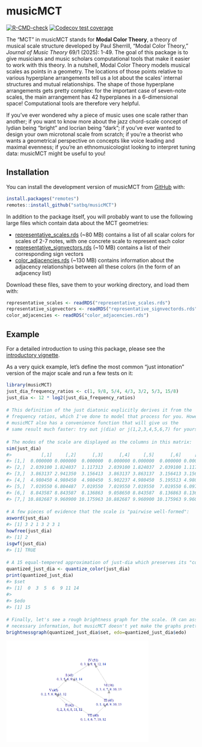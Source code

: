 
<!-- README.md is generated from README.Rmd. Please edit that file -->

# musicMCT

<!-- badges: start -->

[![R-CMD-check](https://github.com/satbq/musicMCT/actions/workflows/R-CMD-check.yaml/badge.svg)](https://github.com/satbq/musicMCT/actions/workflows/R-CMD-check.yaml)
[![Codecov test
coverage](https://codecov.io/gh/satbq/musicMCT/graph/badge.svg)](https://app.codecov.io/gh/satbq/musicMCT)
<!-- badges: end -->

The “MCT” in musicMCT stands for **Modal Color Theory**, a theory of
musical scale structure developed by Paul Sherrill, “Modal Color
Theory,” *Journal of Music Theory* 69/1 (2025): 1-49. The goal of this
package is to give musicians and music scholars computational tools that
make it easier to work with this theory. In a nutshell, Modal Color
Theory models musical scales as points in a geometry. The locations of
those points relative to various hyperplane arrangements tell us a lot
about the scales’ internal structures and mutual relationships. The
shape of those hyperplane arrangements gets pretty complex: for the
important case of seven-note scales, the main arrangement has 42
hyperplanes in a 6-dimensional space! Computational tools are therefore
very helpful.

If you’ve ever wondered why a piece of music uses one scale rather than
another; if you want to know more about the jazz chord-scale concept of
lydian being “bright” and locrian being “dark”; if you’ve ever wanted to
design your own microtonal scale from scratch; if you’re a theorist who
wants a geometrical perspective on concepts like voice leading and
maximal evenness; if you’re an ethnomusicologist looking to interpret
tuning data: musicMCT might be useful to you!

## Installation

You can install the development version of musicMCT from
[GitHub](https://github.com/) with:

``` r
install.packages("remotes")
remotes::install_github("satbq/musicMCT")
```

In addition to the package itself, you will probably want to use the
following large files which contain data about the MCT geometries:

- [representative_scales.rds](https://github.com/satbq/modalcolortheory/blob/main/representative_scales.rds)
  (~80 MB) contains a list of all scalar colors for scales of 2-7 notes,
  with one concrete scale to represent each color
- [representative_signvectors.rds](https://github.com/satbq/modalcolortheory/blob/main/representative_signvectors.rds)
  (~10 MB) contains a list of their corresponding sign vectors
- [color_adjacencies.rds](https://github.com/satbq/modalcolortheory/blob/main/color_adjacencies.rds)
  (~130 MB) contains information about the adjacency relationships
  between all these colors (in the form of an adjacency list)

Download these files, save them to your working directory, and load them
with:

``` r
representative_scales <- readRDS("representative_scales.rds")
representative_signvectors <- readRDS("representative_signvectords.rds")
color_adjacencies <- readRDS("color_adjacencies.rds")
```

## Example

For a detailed introduction to using this package, please see the
[introductory
vignette](https://satbq.github.io/musicMCT/articles/musicMCT.html).

As a very quick example, let’s define the most common “just intonation”
version of the major scale and run a few tests on it:

``` r
library(musicMCT)
just_dia_frequency_ratios <- c(1, 9/8, 5/4, 4/3, 3/2, 5/3, 15/8)
just_dia <- 12 * log2(just_dia_frequency_ratios)

# This definition of the just diatonic explicitly derives it from the 
# frequency ratios, which I've done to model that process for you. However,
# musicMCT also has a convenience function that will give us the 
# same result much faster: try out j(dia) or j(1,2,3,4,5,6,7) for yourself.

# The modes of the scale are displayed as the columns in this matrix:
sim(just_dia)
#>           [,1]     [,2]      [,3]      [,4]     [,5]      [,6]     [,7]
#> [1,]  0.000000 0.000000  0.000000  0.000000 0.000000  0.000000 0.000000
#> [2,]  2.039100 1.824037  1.117313  2.039100 1.824037  2.039100 1.117313
#> [3,]  3.863137 2.941350  3.156413  3.863137 3.863137  3.156413 3.156413
#> [4,]  4.980450 4.980450  4.980450  5.902237 4.980450  5.195513 4.980450
#> [5,]  7.019550 6.804487  7.019550  7.019550 7.019550  7.019550 6.097763
#> [6,]  8.843587 8.843587  8.136863  9.058650 8.843587  8.136863 8.136863
#> [7,] 10.882687 9.960900 10.175963 10.882687 9.960900 10.175963 9.960900

# A few pieces of evidence that the scale is "pairwise well-formed":
asword(just_dia)
#> [1] 3 2 1 3 2 3 1
howfree(just_dia)
#> [1] 2
isgwf(just_dia)
#> [1] TRUE

# A 15 equal-tempered approximation of just-dia which preserves its "color":
quantized_just_dia <- quantize_color(just_dia)
print(quantized_just_dia)
#> $set
#> [1]  0  3  5  6  9 11 14
#> 
#> $edo
#> [1] 15

# Finally, let's see a rough brightness graph for the scale. (R can assemble the
# necessary information, but musicMCT doesn't yet make the graphs pretty!)
brightnessgraph(quantized_just_dia$set, edo=quantized_just_dia$edo)
```

<img src="man/figures/README-example-1.png" width="75%" />
